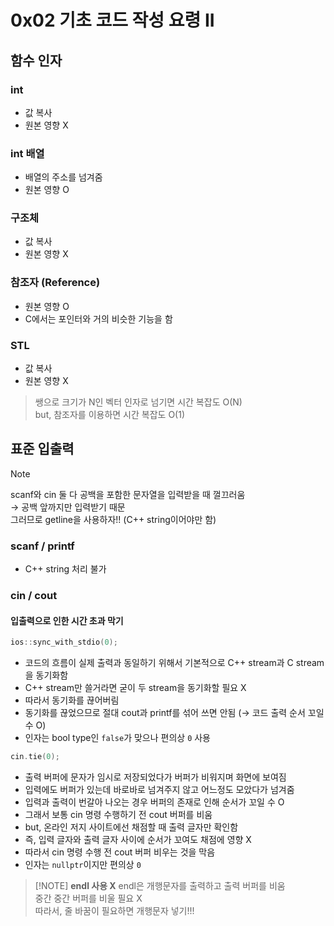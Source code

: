 # 0x02 기초 코드 작성 요령 II

## 함수 인자

### int

- 값 복사
- 원본 영향 X

### int 배열

- 배열의 주소를 넘겨줌
- 원본 영향 O

### 구조체

- 값 복사
- 원본 영향 X

### 참조자 (Reference)

- 원본 영향 O
- C에서는 포인터와 거의 비슷한 기능을 함

### STL

- 값 복사
- 원본 영향 X

> 쌩으로 크기가 N인 벡터 인자로 넘기면 시간 복잡도 O(N)  
> but, 참조자를 이용하면 시간 복잡도 O(1)

## 표준 입출력

> [!NOTE]
> scanf와 cin 둘 다 공백을 포함한 문자열을 입력받을 때 껄끄러움  
> → 공백 앞까지만 입력받기 때문  
> 그러므로 getline을 사용하자!! (C++ string이어야만 함)

### scanf / printf

- C++ string 처리 불가

### cin / cout

#### 입출력으로 인한 시간 초과 막기

```cpp
ios::sync_with_stdio(0);
```

- 코드의 흐름이 실제 출력과 동일하기 위해서 기본적으로 C++ stream과 C stream을 동기화함
- C++ stream만 쓸거라면 굳이 두 stream을 동기화할 필요 X
- 따라서 동기화를 끊어버림
- 동기화를 끊었으므로 절대 cout과 printf를 섞어 쓰면 안됨 (→ 코드 출력 순서 꼬일 수 O)
- 인자는 bool type인 `false`가 맞으나 편의상 `0` 사용

```cpp
cin.tie(0);
```

- 출력 버퍼에 문자가 임시로 저장되었다가 버퍼가 비워지며 화면에 보여짐
- 입력에도 버퍼가 있는데 바로바로 넘겨주지 않고 어느정도 모았다가 넘겨줌
- 입력과 출력이 번갈아 나오는 경우 버퍼의 존재로 인해 순서가 꼬일 수 O
- 그래서 보통 cin 명령 수행하기 전 cout 버퍼를 비움
- but, 온라인 저지 사이트에선 채점할 때 출력 글자만 확인함
- 즉, 입력 글자와 출력 글자 사이에 순서가 꼬여도 채점에 영향 X
- 따라서 cin 명령 수행 전 cout 버퍼 비우는 것을 막음
- 인자는 `nullptr`이지만 편의상 `0`

> [!NOTE] **endl 사용 X**
> endl은 개행문자를 출력하고 출력 버퍼를 비움  
> 중간 중간 버퍼를 비울 필요 X  
> 따라서, 줄 바꿈이 필요하면 개행문자 넣기!!!
